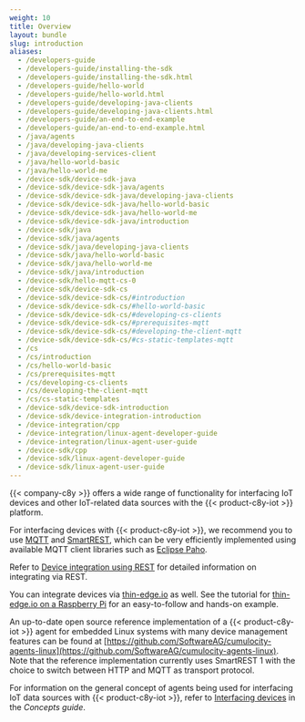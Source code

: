 ```yaml
---
weight: 10
title: Overview
layout: bundle
slug: introduction
aliases:
  - /developers-guide
  - /developers-guide/installing-the-sdk
  - /developers-guide/installing-the-sdk.html
  - /developers-guide/hello-world
  - /developers-guide/hello-world.html
  - /developers-guide/developing-java-clients
  - /developers-guide/developing-java-clients.html
  - /developers-guide/an-end-to-end-example
  - /developers-guide/an-end-to-end-example.html
  - /java/agents
  - /java/developing-java-clients
  - /java/developing-services-client
  - /java/hello-world-basic
  - /java/hello-world-me
  - /device-sdk/device-sdk-java
  - /device-sdk/device-sdk-java/agents
  - /device-sdk/device-sdk-java/developing-java-clients
  - /device-sdk/device-sdk-java/hello-world-basic
  - /device-sdk/device-sdk-java/hello-world-me
  - /device-sdk/device-sdk-java/introduction
  - /device-sdk/java
  - /device-sdk/java/agents
  - /device-sdk/java/developing-java-clients
  - /device-sdk/java/hello-world-basic
  - /device-sdk/java/hello-world-me
  - /device-sdk/java/introduction
  - /device-sdk/hello-mqtt-cs-0
  - /device-sdk/device-sdk-cs
  - /device-sdk/device-sdk-cs/#introduction
  - /device-sdk/device-sdk-cs/#hello-world-basic
  - /device-sdk/device-sdk-cs/#developing-cs-clients
  - /device-sdk/device-sdk-cs/#prerequisites-mqtt
  - /device-sdk/device-sdk-cs/#developing-the-client-mqtt
  - /device-sdk/device-sdk-cs/#cs-static-templates-mqtt
  - /cs
  - /cs/introduction
  - /cs/hello-world-basic
  - /cs/prerequisites-mqtt
  - /cs/developing-cs-clients
  - /cs/developing-the-client-mqtt
  - /cs/cs-static-templates
  - /device-sdk/device-sdk-introduction
  - /device-sdk/device-integration-introduction
  - /device-integration/cpp
  - /device-integration/linux-agent-developer-guide
  - /device-integration/linux-agent-user-guide
  - /device-sdk/cpp
  - /device-sdk/linux-agent-developer-guide
  - /device-sdk/linux-agent-user-guide
---
```


{{< company-c8y >}} offers a wide range of functionality for interfacing IoT devices and other IoT-related data sources with the {{< product-c8y-iot >}} platform.

For interfacing devices with {{< product-c8y-iot >}}, we recommend you to use [MQTT](/device-integration/mqtt) and [SmartREST](/reference/smartrest-two/), which can be very efficiently implemented using available MQTT client libraries such as [Eclipse Paho](https://www.eclipse.org/paho/).

Refer to [Device integration using REST](/device-integration/rest) for detailed information on integrating via REST.

You can integrate devices via [thin-edge.io](https://thin-edge.io/) as well. See the tutorial for [thin-edge.io on a Raspberry Pi](/device-integration/integration-tutorials/#thin-edge-raspberry-pi) for an easy-to-follow and hands-on example.

An up-to-date open source reference implementation of a {{< product-c8y-iot >}} agent for embedded Linux systems with many device management features can be found at [https://github.com/SoftwareAG/cumulocity-agents-linux](https://github.com/SoftwareAG/cumulocity-agents-linux). Note that the reference implementation currently uses SmartREST 1 with the choice to switch between HTTP and MQTT as transport protocol.

For information on the general concept of agents being used for interfacing IoT data sources with {{< product-c8y-iot >}}, refer to [Interfacing devices](/concepts/interfacing-devices) in the *Concepts guide*.
